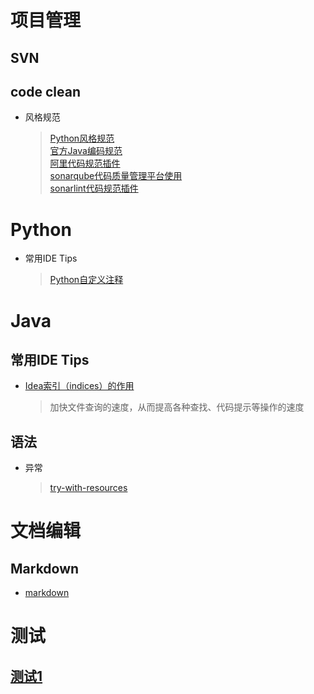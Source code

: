 # 项目管理
## SVN
## code clean
* 风格规范
    > [Python风格规范](https://zh-google-styleguide.readthedocs.io/en/latest/google-python-styleguide/python_style_rules/#indentation)<br>
    > [官方Java编码规范](https://github.com/mylu314/blog/blob/main/timeline/2021/April/8.md)<br>
    > [阿里代码规范插件](https://github.com/mylu314/blog/blob/main/timeline/2021/April/8.md)<br>
    > [sonarqube代码质量管理平台使用](https://github.com/mylu314/blog/blob/main/timeline/2021/April/8.md)<br>
    > [sonarlint代码规范插件](https://github.com/mylu314/blog/blob/main/timeline/2021/April/8.md)<br>
    > 

# Python
* 常用IDE Tips 
    > [Python自定义注释](https://blog.csdn.net/baidu_33256174/article/details/101315430)<br>
    > 

# Java
## 常用IDE Tips
* [Idea索引（indices）的作用](https://github.com/mylu314/blog/blob/main/timeline/2021/April/9.md)
    > 加快文件查询的速度，从而提高各种查找、代码提示等操作的速度
    > 

## 语法
* 异常
    > [try-with-resources](https://github.com/mylu314/blog/blob/main/timeline/2021/April/9.md)

# 文档编辑
## Markdown
* [markdown](https://github.com/mylu314/blog/blob/main/timeline/2021/April/7.md)

# 测试
## [测试1](https://github.com/mylu314/blog/blob/main/timeline/2021/April/7.md)



